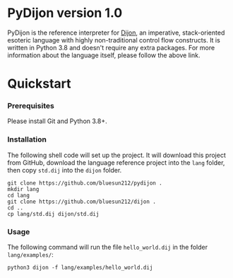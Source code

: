 # PyDijon version 1.0
PyDijon is the reference interpreter for [Dijon](https://github.com/bluesun212/dijon), an imperative, stack-oriented esoteric language with highly non-traditional control flow constructs.  It is written in Python 3.8 and doesn't require any extra packages.  For more information about the language itself, please follow the above link. 

# Quickstart
### Prerequisites
Please install Git and Python 3.8+.  

### Installation
The following shell code will set up the project.  It will download this project from GitHub, download the language reference project into the `lang` folder, then copy `std.dij` into the `dijon` folder.
```commandline
git clone https://github.com/bluesun212/pydijon .
mkdir lang
cd lang
git clone https://github.com/bluesun212/dijon .
cd ..
cp lang/std.dij dijon/std.dij
```

### Usage
The following command will run the file `hello_world.dij` in the folder `lang/examples/`:
```commandline
python3 dijon -f lang/examples/hello_world.dij
```
